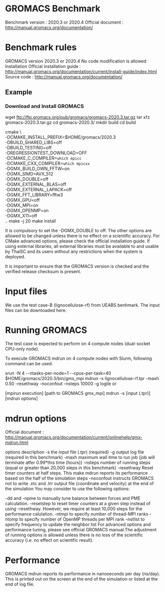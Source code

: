 # GROMACS Benchmark
Benchmark version : 2020.3 or 2020.4
Official document : http://manual.gromacs.org/documentation/

# Benchmark rules
GROMACS version 2020.3 or 2020.4
No code modification is allowed
Installation
Official installation guide : http://manual.gromacs.org/documentation/current/install-guide/index.html
Source code : http://manual.gromacs.org/documentation/

## Example
### Download and Install GROMACS
wget ftp://ftp.gromacs.org/pub/gromacs/gromacs-2020.3.tar.gz
tar xfz gromacs-2020.3.tar.gz
cd gromacs-2020.3/
mkdir build
cd build

cmake \                                 
        -DCMAKE_INSTALL_PREFIX=$HOME/gromacs/2020.3 \
        -DBUILD_SHARED_LIBS=off \
        -DBUILD_TESTING=off \
        -DREGRESSIONTEST_DOWNLOAD=OFF \
        -DCMAKE_C_COMPILER=`which mpicc` \
        -DCMAKE_CXX_COMPILER=`which mpicxx` \
        -DGMX_BUILD_OWN_FFTW=on \
        -DGMX_SIMD=AVX_512 \
        -DGMX_DOUBLE=off \
        -DGMX_EXTERNAL_BLAS=off \
        -DGMX_EXTERNAL_LAPACK=off \
        -DGMX_FFT_LIBRARY=fftw3 \
        -DGMX_GPU=off \
        -DGMX_MPI=on \
        -DGMX_OPENMP=on \
        -DGMX_X11=off \
        ..
make -j 20
make install

It is compulsory to set the -DGMX_DOUBLE to off. The other options are allowed to be changed unless there is no effect on a scientific accuracy. For CMake advanced options, please check the official installation guide.
If using external libraries, all external libraries must be available to and usable by ThaiSC and its users without any restrictions when the system is deployed.

It is important to ensure that the GROMACS version is checked and the verified release checksum is present.

# Input files
We use the test case-B (lignocellulose-rf) from UEABS benhmark. The input files can be downloaded here.

# Running GROMACS
The test case is expected to perform on 4 compute nodes (dual-socket CPU-only node).

To execute GROMACS mdrun on 4 compute nodes with Slurm, following command can be used.

srun -N 4 --ntasks-per-node=1 --cpus-per-task=40 $HOME/gromacs/2020.3/bin/gmx_mpi mdrun -s lignocellulose-rf.tpr -maxh 0.50 -resethway -noconfout -nsteps 10000 -g logile 
or

[mpirun execution] [path to GROMACS gmx_mpi] mdrun -s [input (.tpr)] [mdrun options]

# mdrun options
Official document : http://manual.gromacs.org/documentation/current/onlinehelp/gmx-mdrun.html

options	description
-s	the input file (.tpr) (required)
-g	output log file (required in this benchmark)
-maxh	maximum wall itme to run job (job will terminate atfer 0.99*this time (hours))
-nsteps	number of running steps (equal or greater than 20,000 steps in this benchmark)
-resethway	Reset timer counters at half steps. This make mdrun reports its performance based on the half of the simulation steps
-noconfout	instructs GROMACS not to write .xtc and .trr output file (coordinate and velocity) at the end of the simulation
You may consider to use the following options:

-dd and -npme to manually tune balance between forces and PME calculation.
-resetstep to reset timer counters at a given step instead of using -resethway. However, we require at least 10,000 steps for the performance calulation.
-ntmpi to specify number of thread-MPI ranks
-ntomp to specify number of OpenMP threads per MPI rank
-nstlist to specify frequency to update the neighbor list
For advanced options and performance tuning, please see official GROMACS manual.The adjustment of running options is allowed unless there is no loss of the scientific accuracy (i.e. no effect on scientific result).

# Performance
GROMACS mdrun reports its performance in nanoseconds per day (ns/day). This is printed out on the screen at the end of the simulation or listed at the end of log file.
